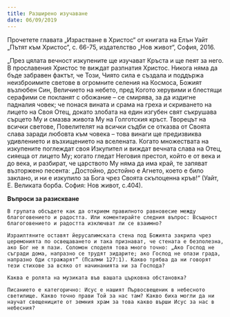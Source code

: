 ```yaml
---
title: Разширено изучаване
date: 06/09/2019
---
```


Прочетете главата „Израстване в Христос“ от книгата на Елън Уайт „Пътят към Христос“, с. 66-75, издателство „Нов живот“, София, 2016.

„През цялата вечност изкупените ще изучават Кръста и ще пеят за него. В прославения Христос те виждат разпнатия Христос. Никога няма да бъде забравен фактът, че Този, Чиято сила е създала и поддържа неизброимите светове в огромните селения на Космоса, Божият възлюбен Син, Величието на небето, пред Когото херувими и блестящи серафими се покланят с обожание – се смирява, за да издигне падналия човек; че понася вината и срама на греха и скриването на лицето на Своя Отец, докато злобата на един изгубен свят съкрушава сърцето Му и смазва живота Му на Голготския кръст. Творецът на всички светове, Повелителят на всички съдби се отказва от Своята слава заради любовта към човека – това винаги ще предизвиква удивлението и възхищението на вселената. Когато множествата на изкупените поглеждат своя Изкупител и виждат вечната слава на Отец, сияеща от лицето Му; когато гледат Неговия престол, който е от века и до века, и разбират, че царството Му няма да има край, те запяват възторжено песента: „Достойно, достойно е Агнето, което е било заклано, и ни е изкупило за Бога чрез Своята скъпоценна кръв!“ (Уайт, Е. Великата борба. София: Нов живот, с.404).

**Въпроси за разискване**

`В групата обсъдете как да открием правилното равновесие между благоговението и радостта. Или коментирайте следния въпрос: Всъщност благоговението и радостта изключват ли се взаимно?`

`Израилтяните оставят йерусалимската стена под Божията закрила чрез церемонията по освещаването и така признават, че стената е безполезна, ако Бог не я пази. Соломон споделя това много точно: „Ако Господ не съгради дома, напразно се трудят зидарите; ако Господ не опази града, напразно бди стражарят“ (Псалми 127:1). Какво трябва да ни говорят тези стихове за всяко от начинанията ни за Господа?`

`Каква е ролята на музиката във вашата църковна обстановка?`

`Писанието е категорично: Исус е нашият Първосвещеник в небесното светилище. Какво точно прави Той за нас там? Какво биха могли да ни научат свещениците от земния храм за това какво върши Исус за нас в небесния?`